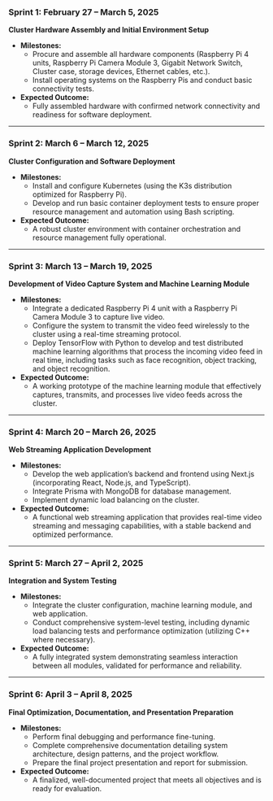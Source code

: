 ### Sprint 1: February 27 – March 5, 2025
**Cluster Hardware Assembly and Initial Environment Setup**  
- **Milestones:**  
  - Procure and assemble all hardware components (Raspberry Pi 4 units, Raspberry Pi Camera Module 3, Gigabit Network Switch, Cluster case, storage devices, Ethernet cables, etc.).
  - Install operating systems on the Raspberry Pis and conduct basic connectivity tests.
- **Expected Outcome:**  
  - Fully assembled hardware with confirmed network connectivity and readiness for software deployment.

---

### Sprint 2: March 6 – March 12, 2025
**Cluster Configuration and Software Deployment**  
- **Milestones:**  
  - Install and configure Kubernetes (using the K3s distribution optimized for Raspberry Pi).
  - Develop and run basic container deployment tests to ensure proper resource management and automation using Bash scripting.
- **Expected Outcome:**  
  - A robust cluster environment with container orchestration and resource management fully operational.

---

### Sprint 3: March 13 – March 19, 2025
**Development of Video Capture System and Machine Learning Module**  
- **Milestones:**  
  - Integrate a dedicated Raspberry Pi 4 unit with a Raspberry Pi Camera Module 3 to capture live video.
  - Configure the system to transmit the video feed wirelessly to the cluster using a real-time streaming protocol.
  - Deploy TensorFlow with Python to develop and test distributed machine learning algorithms that process the incoming video feed in real time, including tasks such as face recognition, object tracking, and object recognition.
- **Expected Outcome:**  
  - A working prototype of the machine learning module that effectively captures, transmits, and processes live video feeds across the cluster.

---

### Sprint 4: March 20 – March 26, 2025
**Web Streaming Application Development**  
- **Milestones:**  
  - Develop the web application’s backend and frontend using Next.js (incorporating React, Node.js, and TypeScript).
  - Integrate Prisma with MongoDB for database management.
  - Implement dynamic load balancing on the cluster.
- **Expected Outcome:**  
  - A functional web streaming application that provides real-time video streaming and messaging capabilities, with a stable backend and optimized performance.

---

### Sprint 5: March 27 – April 2, 2025
**Integration and System Testing**  
- **Milestones:**  
  - Integrate the cluster configuration, machine learning module, and web application.
  - Conduct comprehensive system-level testing, including dynamic load balancing tests and performance optimization (utilizing C++ where necessary).
- **Expected Outcome:**  
  - A fully integrated system demonstrating seamless interaction between all modules, validated for performance and reliability.

---

### Sprint 6: April 3 – April 8, 2025
**Final Optimization, Documentation, and Presentation Preparation**  
- **Milestones:**  
  - Perform final debugging and performance fine-tuning.
  - Complete comprehensive documentation detailing system architecture, design patterns, and the project workflow.
  - Prepare the final project presentation and report for submission.
- **Expected Outcome:**  
  - A finalized, well-documented project that meets all objectives and is ready for evaluation.
